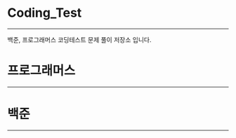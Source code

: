 # Coding_Test
------------
백준, 프로그래머스 코딩테스트 문제 풀이 저장소 입니다.

# 프로그래머스
------------


# 백준
------------
